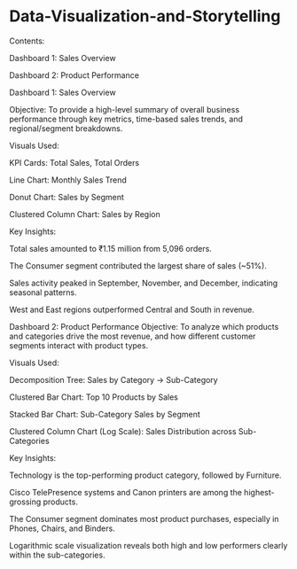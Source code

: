 # Data-Visualization-and-Storytelling
Contents:

Dashboard 1: Sales Overview

Dashboard 2: Product Performance

Dashboard 1: Sales Overview

Objective:
To provide a high-level summary of overall business performance through key metrics, time-based sales trends, and regional/segment breakdowns.

Visuals Used:

KPI Cards: Total Sales, Total Orders

Line Chart: Monthly Sales Trend

Donut Chart: Sales by Segment

Clustered Column Chart: Sales by Region

Key Insights:

Total sales amounted to ₹1.15 million from 5,096 orders.

The Consumer segment contributed the largest share of sales (~51%).

Sales activity peaked in September, November, and December, indicating seasonal patterns.

West and East regions outperformed Central and South in revenue.

Dashboard 2: Product Performance
Objective:
To analyze which products and categories drive the most revenue, and how different customer segments interact with product types.

Visuals Used:

Decomposition Tree: Sales by Category → Sub-Category

Clustered Bar Chart: Top 10 Products by Sales

Stacked Bar Chart: Sub-Category Sales by Segment

Clustered Column Chart (Log Scale): Sales Distribution across Sub-Categories

Key Insights:

Technology is the top-performing product category, followed by Furniture.

Cisco TelePresence systems and Canon printers are among the highest-grossing products.

The Consumer segment dominates most product purchases, especially in Phones, Chairs, and Binders.

Logarithmic scale visualization reveals both high and low performers clearly within the sub-categories.

